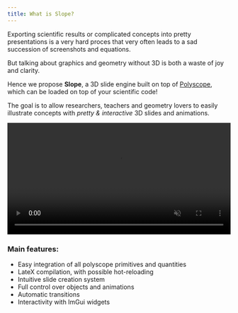 ```yaml
---
title: What is Slope?
---
```



Exporting scientific results or complicated concepts into pretty presentations is a very hard proces that very often leads to a sad succession of screenshots and equations.


But talking about graphics and geometry without 3D is both a waste of joy and clarity.

Hence we propose **Slope**, a 3D slide engine built on top of [Polyscope](https://polyscope.run/), which can be loaded on top of your scientific code!

The goal is to allow researchers, teachers and geometry lovers to easily illustrate concepts with *pretty & interactive* 3D slides and animations.


<video width="100%" autoplay loop muted>
  <source src="static/slope_intro.mp4" type="video/mp4">
  Your browser does not support the video tag.
</video>

### Main features:

- Easy integration of all polyscope primitives and quantities
- LateX compilation, with possible hot-reloading
- Intuitive slide creation system
- Full control over objects and animations
- Automatic transitions
- Interactivity with ImGui widgets
